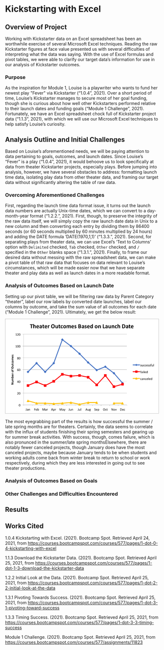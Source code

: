 # Kickstarting with Excel

## Overview of Project

Working with Kickstarter data on an Excel spreadsheet has been an worthwhile exercise of several Microsoft Excel techniques. Reading the raw Kickstarter figures at face value presented us with several difficulties of interpreting what the data was saying. With the use of Excel formulas and pivot tables, we were able to clarify our target data’s information for use in our analysis of Kickstarter outcomes. 

### Purpose

As the inspiration for Module 1, Louise is a playwriter who wants to fund her newest play "Fever" via Kickstarter (“1.0.4”, 2021). Over a short period of time, Louise’s Kickstarter manages to secure most of her goal funding, though she is curious about how well other Kickstarters performed relative to their launch dates and funding goals (“Module 1 Challenge”, 2021). Fortunately, we have an Excel spreadsheet chock full of Kickstarter project data (“1.1.3”, 2021), with which we will use our Microsoft Excel techniques to help satisfy Louise’s curiosity.

## Analysis Outline and Initial Challenges

Based on Louise’s aforementioned needs, we will be paying attention to data pertaining to goals, outcomes, and launch dates. Since Louise’s “Fever” is a play (“1.0.4”, 2021), it would behoove us to look specifically at data from theater Kickstarter projects, especially plays. Before jumping into analysis, however, we have several obstacles to address: formatting launch time data, isolating play data from other theater data, and framing our target data without significantly altering the table of raw data. 

### Overcoming Aforementioned Challenges

First, regarding the launch time data format issue, it turns out the launch data numbers are actually Unix-time dates, which we can convert to a day-month-year format (“1.2.2.”, 2021). First, though, to preserve the integrity of the raw data itself, we will simply copy the raw launch date data in Unix to a new column and then converting each entry by dividing them by 86400 seconds (or 60 seconds multiplied by 60 minutes multiplied by 24 hours) and adding the DATE formula ‘DATE(1970,1,1)’ (“1.3.3.”, 2021). Second, for separating plays from theater data, we can use Excel’s ‘Text to Columns’ option with `Delimited` checked, `Tab` checked, `Other` checked, and `/` specified in the `Other` blanks space (“1.3.1.”, 2021). Finally, to frame our desired data without messing with the raw spreadsheet data, we can make a pivot table of that raw data that focuses on data relevant to Louise’s circumstances, which will be made easier now that we have separate theater and play data as well as launch dates in a more readable format.

### Analysis of Outcomes Based on Launch Date

Setting up our pivot table, we will be filtering raw data by Parent Category “theater”, label our row labels by converted date launches, label our columns by outcome, and take the sum value of all outcomes for each date (“Module 1 Challenge”, 2021). Ultimately, we get the below result:

![Theater Outcomes vs Launch](/resources/Theater_Outcomes_vs_Launch.png)

The most eyegrabbing part of the results is how successful the summer / late spring months are for theaters. Certainly, the data seems to correlate with the influx of students finishing their spring semesters and gearing up for summer break activities. With success, though, comes failure, which is also pronunced in the summer/late spring monthsElsewhere, there are notably fewer canceled projects, though January does have the most canceled projects, maybe because January tends to be when students and working adults come back from winter break to return to school or work respectively, during which they are less interested in going out to see theater productions.

### Analysis of Outcomes Based on Goals

### Other Challenges and Difficulties Encountered

## Results

## Works Cited
1.0.4 Kickstarting with Excel. (2021). Bootcamp Spot. Retrieved April 24, 2021, from 
    https://courses.bootcampspot.com/courses/577/pages/1-dot-0-4-kickstarting-with-excel

1.1.3 Download the Kickstarter Data. (2021). Bootcamp Spot. Retrieved April 25, 2021, from 
    https://courses.bootcampspot.com/courses/577/pages/1-dot-1-3-download-the-kickstarter-data

1.2.2 Initial Look at the Data. (2021). Bootcamp Spot. Retrieved April 25, 2021, from 
    https://courses.bootcampspot.com/courses/577/pages/1-dot-2-2-initial-look-at-the-data

1.3.1 Pivoting Towards Success. (2021). Bootcamp Spot. Retrieved April 25, 2021, from 
    https://courses.bootcampspot.com/courses/577/pages/1-dot-3-1-pivoting-toward-success

1.3.3 Timing Success. (2021). Bootcamp Spot. Retrieved April 25, 2021, from 
    https://courses.bootcampspot.com/courses/577/pages/1-dot-3-3-timing-success

Module 1 Challenge. (2021). Bootcamp Spot. Retrieved April 25, 2021, from 
    https://courses.bootcampspot.com/courses/577/assignments/11823
